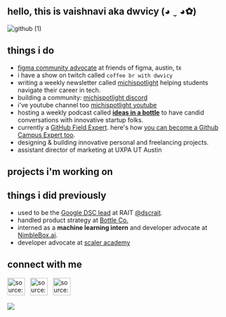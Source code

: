 ## hello, this is vaishnavi aka dwvicy (◕ ˬ ◕✿)
![github (1)](https://user-images.githubusercontent.com/29779226/126047738-675270d5-2038-4c69-88fc-b3df36248abe.png)

## things i do

* [figma community advocate](https://figma.com) at friends of figma, austin, tx
* i have a show on twitch called ```coffee br with dwvicy```
* writing a weekly newsletter called [michispotlight](https://michispotlight.substack.com) helping students navigate their career in tech.
* building a community: [michispotlight discord](https://discord.gg/bxyPE5uH5R)
* i've youtube channel too [michispotlight youtube](https://youtube.com/c/michispotlight)
* hosting a weekly podcast called <b><span style="color:#6FA888;">[ideas in a bottle](https://anchor.fm/bottle)</b></span> to have candid conversations with innovative startup folks.
* currently a [GitHub Field Expert](https://githubcampus.expert/dwvicy/). here's how [you can become a Github Campus Expert too](https://education.github.com/experts).
* designing & building innovative personal and freelancing projects.
* assistant director of marketing at UXPA UT Austin



## projects i'm working on


## things i did previously
* used to be the [Google DSC lead](https://developers.google.com/community/dsc/leads) at RAIT [@dscrait](https://github.com/dscrait).
* handled product strategy at [Bottle Co.](https://bottlehq.com)
* interned as a <b>machine learning intern</b> and developer advocate at [NimbleBox.ai](https://nimblebox.ai).
* developer advocate at [scaler academy](https://discord.gg/scaler)


<!-- ## streak 
[![GitHub Streak](http://github-readme-streak-stats.herokuapp.com?user=dwvicy&theme=dark)](https://git.io/streak-stats) &nbsp;  -->

## connect with me 
<a href="https://linkedin.com/in/dwvicy" target="_blank" rel="noopener noreferrer"><img src="https://i.imgur.com/kF9HMpz.png" width=40px height=40px title="source: imgur.com" /></a> &nbsp;  <a href="https://twitter.com/dwivivivi" target="_blank" rel="noopener noreferrer"><img src="https://i.imgur.com/G7yTDHP.png" width=40px height=40px title="source: imgur.com" /></a> &nbsp;  <a href="https://polywork.com/dwvicy" target="_blank" rel="noopener noreferrer"><img src="https://i.imgur.com/EEo2g39.png" width=40px height=40px title="source: imgur.com" /></a>

![](https://komarev.com/ghpvc/?username=dwvicy&style=plastic&label=Stalker+Alert) <br>

